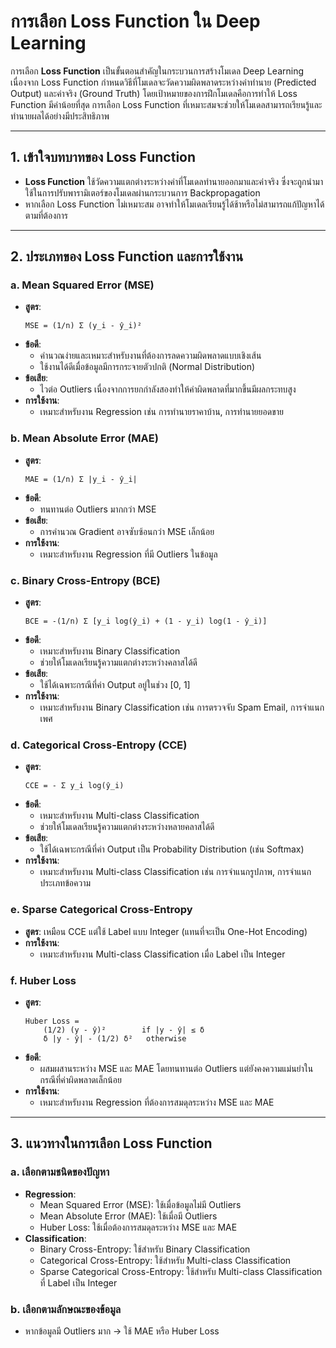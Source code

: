 # การเลือก Loss Function ใน Deep Learning

การเลือก **Loss Function** เป็นขั้นตอนสำคัญในกระบวนการสร้างโมเดล Deep Learning เนื่องจาก Loss Function กำหนดวิธีที่โมเดลจะวัดความผิดพลาดระหว่างค่าทำนาย (Predicted Output) และค่าจริง (Ground Truth) โดยเป้าหมายของการฝึกโมเดลคือการทำให้ Loss Function มีค่าน้อยที่สุด การเลือก Loss Function ที่เหมาะสมจะช่วยให้โมเดลสามารถเรียนรู้และทำนายผลได้อย่างมีประสิทธิภาพ

---

## 1. เข้าใจบทบาทของ Loss Function

- **Loss Function** ใช้วัดความแตกต่างระหว่างค่าที่โมเดลทำนายออกมาและค่าจริง ซึ่งจะถูกนำมาใช้ในการปรับพารามิเตอร์ของโมเดลผ่านกระบวนการ Backpropagation
- หากเลือก Loss Function ไม่เหมาะสม อาจทำให้โมเดลเรียนรู้ได้ช้าหรือไม่สามารถแก้ปัญหาได้ตามที่ต้องการ

---

## 2. ประเภทของ Loss Function และการใช้งาน

### a. **Mean Squared Error (MSE)**  
- **สูตร**:
  ```
  MSE = (1/n) Σ (y_i - ŷ_i)²
  ```
- **ข้อดี**:
  - คำนวณง่ายและเหมาะสำหรับงานที่ต้องการลดความผิดพลาดแบบเชิงเส้น
  - ใช้งานได้ดีเมื่อข้อมูลมีการกระจายตัวปกติ (Normal Distribution)
- **ข้อเสีย**:
  - ไวต่อ Outliers เนื่องจากการยกกำลังสองทำให้ค่าผิดพลาดที่มากขึ้นมีผลกระทบสูง
- **การใช้งาน**:
  - เหมาะสำหรับงาน Regression เช่น การทำนายราคาบ้าน, การทำนายยอดขาย

### b. **Mean Absolute Error (MAE)**  
- **สูตร**:
  ```
  MAE = (1/n) Σ |y_i - ŷ_i|
  ```
- **ข้อดี**:
  - ทนทานต่อ Outliers มากกว่า MSE
- **ข้อเสีย**:
  - การคำนวณ Gradient อาจซับซ้อนกว่า MSE เล็กน้อย
- **การใช้งาน**:
  - เหมาะสำหรับงาน Regression ที่มี Outliers ในข้อมูล

### c. **Binary Cross-Entropy (BCE)**  
- **สูตร**:
  ```
  BCE = -(1/n) Σ [y_i log(ŷ_i) + (1 - y_i) log(1 - ŷ_i)]
  ```
- **ข้อดี**:
  - เหมาะสำหรับงาน Binary Classification
  - ช่วยให้โมเดลเรียนรู้ความแตกต่างระหว่างคลาสได้ดี
- **ข้อเสีย**:
  - ใช้ได้เฉพาะกรณีที่ค่า Output อยู่ในช่วง [0, 1]
- **การใช้งาน**:
  - เหมาะสำหรับงาน Binary Classification เช่น การตรวจจับ Spam Email, การจำแนกเพศ

### d. **Categorical Cross-Entropy (CCE)**  
- **สูตร**:
  ```
  CCE = - Σ y_i log(ŷ_i)
  ```
- **ข้อดี**:
  - เหมาะสำหรับงาน Multi-class Classification
  - ช่วยให้โมเดลเรียนรู้ความแตกต่างระหว่างหลายคลาสได้ดี
- **ข้อเสีย**:
  - ใช้ได้เฉพาะกรณีที่ค่า Output เป็น Probability Distribution (เช่น Softmax)
- **การใช้งาน**:
  - เหมาะสำหรับงาน Multi-class Classification เช่น การจำแนกรูปภาพ, การจำแนกประเภทข้อความ

### e. **Sparse Categorical Cross-Entropy**  
- **สูตร**: เหมือน CCE แต่ใช้ Label แบบ Integer (แทนที่จะเป็น One-Hot Encoding)
- **การใช้งาน**:
  - เหมาะสำหรับงาน Multi-class Classification เมื่อ Label เป็น Integer

### f. **Huber Loss**  
- **สูตร**:
  ```
  Huber Loss =
      (1/2) (y - ŷ)²        if |y - ŷ| ≤ δ
      δ |y - ŷ| - (1/2) δ²   otherwise
  ```
- **ข้อดี**:
  - ผสมผสานระหว่าง MSE และ MAE โดยทนทานต่อ Outliers แต่ยังคงความแม่นยำในกรณีที่ค่าผิดพลาดเล็กน้อย
- **การใช้งาน**:
  - เหมาะสำหรับงาน Regression ที่ต้องการสมดุลระหว่าง MSE และ MAE

---

## 3. แนวทางในการเลือก Loss Function

### a. เลือกตามชนิดของปัญหา
- **Regression**:
  - Mean Squared Error (MSE): ใช้เมื่อข้อมูลไม่มี Outliers
  - Mean Absolute Error (MAE): ใช้เมื่อมี Outliers
  - Huber Loss: ใช้เมื่อต้องการสมดุลระหว่าง MSE และ MAE
- **Classification**:
  - Binary Cross-Entropy: ใช้สำหรับ Binary Classification
  - Categorical Cross-Entropy: ใช้สำหรับ Multi-class Classification
  - Sparse Categorical Cross-Entropy: ใช้สำหรับ Multi-class Classification ที่ Label เป็น Integer

### b. เลือกตามลักษณะของข้อมูล
- หากข้อมูลมี Outliers มาก → ใช้ MAE หรือ Huber Loss
